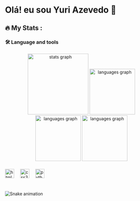 <h1 align="left"> Olá! eu sou Yuri Azevedo 👋 </h1>

###

<h2 align="left">🔥   My Stats :</h2>

###

<h3 align="left">🛠️  Language and tools</h3>

###

<div align="center">
  <img src="http://github-profile-summary-cards.vercel.app/api/cards/profile-details?username=Projectyuuri07&theme=jolly&show_icons=true&hide_border=true&count_private=true" height="200" alt="stats graph"  />
  <img src="https://github-readme-stats.vercel.app/api?username=Projectyuuri07&theme=jolly&show_icons=true&hide_border=true&count_private=true" height="150" alt="languages graph"  />
  <img src="https://github-readme-streak-stats.herokuapp.com/?user=Projectyuuri07&theme=jolly&hide_border=true" height="150" alt="languages graph"  />  
  <img src="https://github-readme-stats.vercel.app/api/top-langs/?username=Projectyuuri07&theme=jolly&show_icons=true&hide_border=true&layout=compact" height="150" alt="languages graph"  />
</div>

###

<div align="left">
  <img src="https://cdn.jsdelivr.net/gh/devicons/devicon/icons/html5/html5-original.svg" height="30" alt="html5 logo"  />
  <img width="12" />
  <img src="https://cdn.jsdelivr.net/gh/devicons/devicon/icons/css3/css3-original.svg" height="30" alt="css3 logo"  />
  <img width="12" />
  <img src="https://cdn.jsdelivr.net/gh/devicons/devicon/icons/python/python-original.svg" height="30" alt="python logo"  />
</div>

###


<br clear="both">

<img src="https://raw.githubusercontent.com/Projectyuuri07/Projectyuuri07/output/snake.svg" alt="Snake animation" />

###
###
